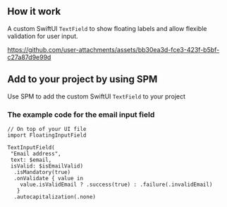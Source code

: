 ## How it work

A custom SwiftUI `TextField` to show floating labels and allow flexible validation for user input.

https://github.com/user-attachments/assets/bb30ea3d-fce3-423f-b5bf-c27a87d9e99d

## Add to your project by using SPM
Use SPM to add the custom SwiftUI `TextField` to your project

### The example code for the email input field

```
// On top of your UI file 
import FloatingInputField

TextInputField(
 "Email address",
 text: $email,
 isValid: $isEmailValid)
  .isMandatory(true)
  .onValidate { value in
    value.isValidEmail ? .success(true) : .failure(.invalidEmail)
   }
  .autocapitalization(.none)
```

